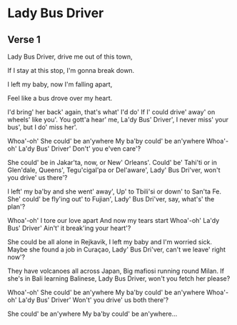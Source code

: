 # Lady Bus Driver

## Verse 1

Lady Bus Driver, drive me out of this town,

If I stay at this stop, I'm gonna break down.

I left my baby, now I'm falling apart,

Feel like a bus drove over my heart.

I'd bring' her back' again, that's what' I'd do'
If I' could drive' away' on wheels' like you'.
You gott'a hear' me, La'dy Bus' Driver',
I never miss' your bus', but I do' miss her'.

Whoa'-oh'
She could' be an'ywhere
My ba'by could' be an'ywhere
Whoa'-oh'
La'dy Bus' Driver'
Don't' you e'ven care'?

She could' be in Jakar'ta, now, or New' Orleans'.
Could' be' Tahi'ti or in Glen'dale, Queens',
Tegu'cigal'pa or Del'aware',
Lady' Bus Dri'ver, won't you drive' us there'?

I left' my ba'by and she went' away',
Up' to Tbili'si or down' to San'ta Fe.
She' could' be fly'ing out' to Fujian',
Lady' Bus Dri'ver, say, what's' the plan'?

Whoa'-oh'
I tore our love apart
And now my tears start
Whoa'-oh'
La'dy Bus' Driver'
Ain't' it break'ing your heart'?

She could be all alone in Rejkavik,
I left my baby and I'm worried sick.
Maybe she found a job in Curaçao,
Lady' Bus Dri'ver, can't we leave' right now'?

They have volcanoes all across Japan,
Big mafiosi running round Milan.
If she's in Bali learning Balinese,
Lady Bus Driver, won't you fetch her please?

Whoa'-oh'
She could' be an'ywhere
My ba'by could' be an'ywhere
Whoa'-oh'
La'dy Bus' Driver'
Won't' you drive' us both there'?

She could' be an'ywhere
My ba'by could' be an'ywhere...